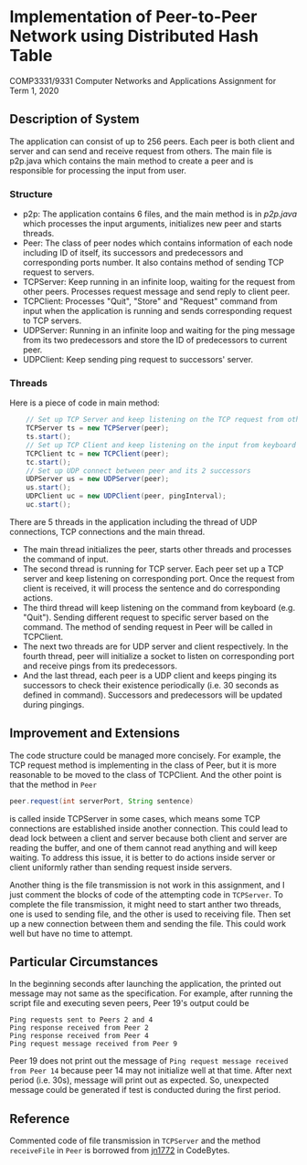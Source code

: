 # Implementation of Peer-to-Peer Network using Distributed Hash Table
COMP3331/9331 Computer Networks and Applications Assignment for Term 1, 2020
## Description of System
The application can consist of up to 256 peers. Each peer is both client and server and can send and receive request from others. The main file is p2p.java which contains the main method to create a peer and is responsible for processing the input from user. 
### Structure
- p2p: The application contains 6 files, and the main method is in _p2p.java_ which processes the input arguments, initializes new peer and starts threads.
- Peer: The class of peer nodes which contains information of each node including ID of itself, its successors and predecessors and corresponding ports number. It also contains method of sending TCP request to servers.
- TCPServer: Keep running in an infinite loop, waiting for the request from other peers. Processes request message and send reply to client peer.
- TCPClient: Processes "Quit", "Store" and "Request" command from input when the application is running and sends corresponding request to TCP servers.
- UDPServer: Running in an infinite loop and waiting for the ping message from its two predecessors and store the ID of predecessors to current peer.
- UDPClient: Keep sending ping request to successors' server.
### Threads
Here is a piece of code in main method:
```java
    // Set up TCP Server and keep listening on the TCP request from other peers
    TCPServer ts = new TCPServer(peer);
    ts.start();
    // Set up TCP Client and keep listening on the input from keyboard
    TCPClient tc = new TCPClient(peer);
    tc.start();
    // Set up UDP connect between peer and its 2 successors
    UDPServer us = new UDPServer(peer);
    us.start();
    UDPClient uc = new UDPClient(peer, pingInterval);
    uc.start();
```
There are 5 threads in the application including the thread of UDP connections, TCP connections and the main thread. 
- The main thread initializes the peer, starts other threads and processes the command of input.
- The second thread is running for TCP server. Each peer set up a TCP server and keep listening on corresponding port. Once the request from client is received, it will process the sentence and do corresponding actions.  
- The third thread will keep listening on the command from keyboard (e.g. "Quit"). Sending different request to specific server based on the command. The method of sending request in Peer will be called in TCPClient.
- The next two threads are for UDP server and client respectively. In the fourth thread, peer will initialize a socket to listen on corresponding port and receive pings from its predecessors.
- And the last thread, each peer is a UDP client and keeps pinging its successors to check their existence periodically (i.e. 30 seconds as defined in command). Successors and predecessors will be updated during pingings.

## Improvement and Extensions
The code structure could be managed more concisely. For example, the TCP request method is implementing in the class of Peer, but it is more reasonable to be moved to the class of TCPClient.
And the other point is that the method in ```Peer```
```java 
peer.request(int serverPort, String sentence)
```
is called inside TCPServer in some cases, which means some TCP connections are established inside another connection. This could lead to dead lock between a client and server because both client and server are reading the buffer, and one of them cannot read anything and will keep waiting. To address this issue, it is better to do actions inside server or client uniformly rather than sending request inside servers. 

Another thing is the file transmission is not work in this assignment, and I just comment the blocks of code of the attempting code in ```TCPServer```. To complete the file transmission, it might need to start anther two threads, one is used to sending file, and the other is used to receiving file. Then set up a new connection between them and sending the file. This could work well but have no time to attempt. 
## Particular Circumstances
In the beginning seconds after launching the application, the printed out message may not same as the specification. For example, after running the script file and executing seven peers, Peer 19's output could be
```
Ping requests sent to Peers 2 and 4
Ping response received from Peer 2
Ping response received from Peer 4
Ping request message received from Peer 9
```
Peer 19 does not print out the message of 
```Ping request message received from Peer 14``` because peer 14 may not initialize well at that time. After next period (i.e. 30s), message will print out as expected. So, unexpected message could be generated if test is conducted during the first period. 

## Reference
Commented code of file transmission in ```TCPServer``` and the method ```receiveFile``` in ```Peer``` is borrowed from [jn1772](http://www.codebytes.in/2014/11/file-transfer-using-tcp-java.html) in CodeBytes.
